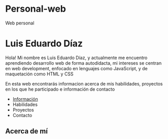 # Personal-web
Web personal
<!DOCTYPE html>
<html lang="en-US">
  <head>
    <meta charset="UTF-8">
    <title>Portfolio</title>
    <link rel="stylesheet" type="text/css" href="styles.css">
  </head>
  <body>
    <main>
      <h1>Luis Eduardo Díaz</h1>
      <p>Hola! Mi nombre es Luis Eduardo Díaz, y actualmente me encuentro aprendiendo desarrollo web de forma autodidacta, mi intereses se centran en web development, enfocado en lenguajes como JavaScript, y de maquetación como HTML y CSS</p>
      <p>En esta web encontrarás informacion acerca de mis habilidades, proyectos en los que he participado e información de contacto</p>
    </main>
    <nav>
      <ul>
        <li><a href="#informacion">Información</a></li>
        <li>Habilidades</li>
        <li>Proyectos</li>
        <li>Contacto</li>
      </ul>
    </nav>
    <section>
      <article>
        <h2 id="informacion">Acerca de mí</h2>
      </article>
    </section>
  </body>

</html>
